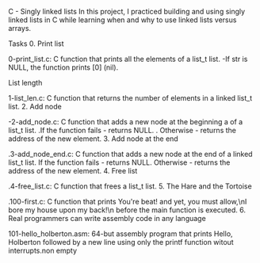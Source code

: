C - Singly linked lists In this project, I practiced building and using singly linked lists in C while learning when and why to use linked lists versus arrays.



Tasks 0. Print list



0-print_list.c: C function that prints all the elements of a list_t list. -If str is NULL, the function prints [0] (nil).



List length

1-list_len.c: C function that returns the number of elements in a linked list_t list. 2. Add node



-2-add_node.c: C function that adds a new node at the beginning a of a list_t list. .If the function fails - returns NULL. . Otherwise - returns the address of the new element. 3. Add node at the end



.3-add_node_end.c: C function that adds a new node at the end of a linked list_t list. If the function fails - returns NULL. Otherwise - returns the address of the new element. 4. Free list



.4-free_list.c: C function that frees a list_t list. 5. The Hare and the Tortoise



.100-first.c: C function that prints You're beat! and yet, you must allow,\nI bore my house upon my back!\n before the main function is executed. 6. Real programmers can write assembly code in any language



101-hello_holberton.asm: 64-but assembly program that prints Hello, Holberton followed by a new line using only the printf function witout interrupts.non empty
